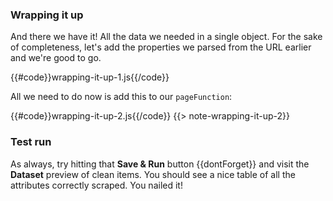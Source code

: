 ### [](#wrapping-it-up) Wrapping it up

And there we have it! All the data we needed in a single object. For the sake of completeness, let's add
the properties we parsed from the URL earlier and we're good to go.

{{#code}}wrapping-it-up-1.js{{/code}}

All we need to do now is add this to our `pageFunction`:

{{#code}}wrapping-it-up-2.js{{/code}}
{{> note-wrapping-it-up-2}}

### [](#test-run) Test run

As always, try hitting that **Save & Run** button {{dontForget}} and visit
the **Dataset** preview of clean items. You should see a nice table of all the attributes correctly scraped.
You nailed it!
